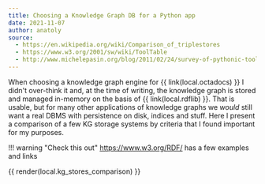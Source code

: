 ```yaml
---
title: Choosing a Knowledge Graph DB for a Python app
date: 2021-11-07
author: anatoly
source:
  - https://en.wikipedia.org/wiki/Comparison_of_triplestores
  - https://www.w3.org/2001/sw/wiki/ToolTable
  - http://www.michelepasin.org/blog/2011/02/24/survey-of-pythonic-tools-for-rdf-and-linked-data-programming/
---
```


When choosing a knowledge graph engine for {{ link(local.octadocs) }} I didn't over-think it and, at the time of writing, the knowledge graph is stored and managed in-memory on the basis of {{ link(local.rdflib) }}. That is usable, but for many other applications of knowledge graphs we *would* still want a real DBMS with persistence on disk, indices and stuff. Here I present a comparison of a few KG storage systems by criteria that I found important for my purposes.

!!! warning "Check this out"
    https://www.w3.org/RDF/ has a few examples and links

{{ render(local.kg_stores_comparison) }}
